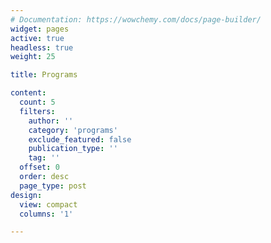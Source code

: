 ```yaml
---
# Documentation: https://wowchemy.com/docs/page-builder/
widget: pages
active: true
headless: true
weight: 25

title: Programs

content:
  count: 5
  filters:
    author: ''
    category: 'programs'
    exclude_featured: false
    publication_type: ''
    tag: ''
  offset: 0
  order: desc
  page_type: post
design:
  view: compact
  columns: '1'

---
```

